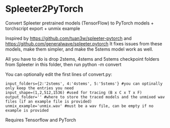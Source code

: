 # Spleeter2PyTorch
Convert Spleeter pretrained models (TensorFlow) to PyTorch models + torchscript export + unmix example

Inspired by https://github.com/tuan3w/spleeter-pytorch and https://github.com/generalwave/spleeter.pytorch
It fixes issues from these models, make them simpler, and make the 5stems model work as well.

All you have to do is drop 2stems, 4stems and 5stems checkpoint folders from Spleeter in this folder, then run
python -m convert

You can optionally edit the first lines of convert.py:
```
input_folders={2:'2stems', 4:'4stems', 5:'5stems'} #you can optinally only keep the entries you need
input_shape=(1,2,512,1536) #used for tracing (B x C x T x F)
output_folder='' #where to store the traced models and the unmixed wav files (if an example file is provided)
unmix_example='unmix.wav' #must be a wav file, can be empty if no example is provided
```

Requires Tensorflow and PyTorch
